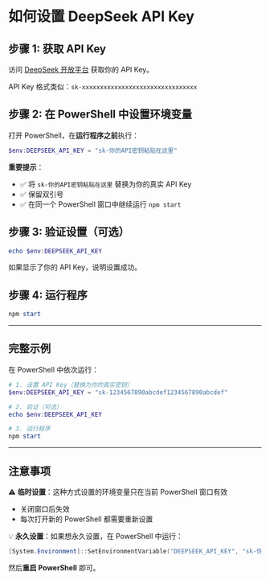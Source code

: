 # 如何设置 DeepSeek API Key

## 步骤 1: 获取 API Key

访问 [DeepSeek 开放平台](https://platform.deepseek.com/) 获取你的 API Key。

API Key 格式类似：`sk-xxxxxxxxxxxxxxxxxxxxxxxxxxxxxxxx`

## 步骤 2: 在 PowerShell 中设置环境变量

打开 PowerShell，在**运行程序之前**执行：

```powershell
$env:DEEPSEEK_API_KEY = "sk-你的API密钥粘贴在这里"
```

**重要提示**：
- ✅ 将 `sk-你的API密钥粘贴在这里` 替换为你的真实 API Key
- ✅ 保留双引号
- ✅ 在同一个 PowerShell 窗口中继续运行 `npm start`

## 步骤 3: 验证设置（可选）

```powershell
echo $env:DEEPSEEK_API_KEY
```

如果显示了你的 API Key，说明设置成功。

## 步骤 4: 运行程序

```powershell
npm start
```

---

## 完整示例

在 PowerShell 中依次运行：

```powershell
# 1. 设置 API Key（替换为你的真实密钥）
$env:DEEPSEEK_API_KEY = "sk-1234567890abcdef1234567890abcdef"

# 2. 验证（可选）
echo $env:DEEPSEEK_API_KEY

# 3. 运行程序
npm start
```

---

## 注意事项

⚠️ **临时设置**：这种方式设置的环境变量只在当前 PowerShell 窗口有效
- 关闭窗口后失效
- 每次打开新的 PowerShell 都需要重新设置

💡 **永久设置**：如果想永久设置，在 PowerShell 中运行：

```powershell
[System.Environment]::SetEnvironmentVariable("DEEPSEEK_API_KEY", "sk-你的API密钥", "User")
```

然后**重启 PowerShell** 即可。

